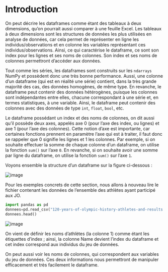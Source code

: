 # Introduction

On peut décrire les dataframes comme étant des tableaux à deux dimensions, qu’on pourrait aussi comparer à une feuille Excel. Les tableaux à deux dimensions sont les structures de données les plus utilisées en analyse de données, car cela permet de représenter en ligne les individus/observations et en colonne les variables représentant ces individus/observations. Ainsi, ce qui caractérise le dataframe, ce sont son index pour les lignes et ses noms de colonnes. Son index et ses noms de colonnes permettront d’accéder aux données.

Tout comme les séries, les dataframes sont construits sur les ```ndarrays``` NumPy et possèdent donc une très bonne performance. Aussi, une colonne d’un dataframe (qui est en réalité une série) contient, dans la très grande majorité des cas, des données homogènes, de même type. En revanche, le dataframe peut contenir des données hétérogènes, puisque les colonnes sont indépendantes entre elles, chacune correspondant à une série et, en termes statistiques, à une variable. Ainsi, le dataframe peut contenir des colonnes avec des données de type ```int```, ```float```, ```bool```, etc.

Le dataframe possédant un index et des noms de colonnes, on dit aussi qu’il possède deux axes, appelés axe 0 (pour l’axe des index, ou lignes) et axe 1 (pour l’axe des colonnes). Cette notion d’axe est importante, car certaines fonctions prennent en paramètre l’axe qui est à traiter, il faut donc se rappeler que 0 signifie les lignes et 1 les colonnes. Par exemple, si on souhaite effectuer la somme de chaque colonne d’un dataframe, on utilise la fonction ```sum()``` sur l’axe ```0```. En revanche, si on souhaite avoir une somme par ligne du dataframe, on utilise la fonction ```sum()``` sur l’axe ```1```.

Voyons ensemble la structure d’un dataframe sur la figure ci-dessous :

![image](https://github.com/user-attachments/assets/84164933-5d90-44bb-a4d7-9853e4a1d305)

Pour les exemples concrets de cette section, nous allons à nouveau lire le fichier contenant les données de l’ensemble des athlètes ayant participé aux JO.

```python
import pandas as pd
donnees=pd.read_csv("120-years-of-olympic-history-athletes-and-results.csv", index_col=[1])
donnees.head()
```
![image](https://github.com/user-attachments/assets/1d57a92b-fdbb-4bba-9305-c8a851b68c96)

On vient de définir les noms d’athlètes (la colonne 1) comme étant les étiquettes d’index ; ainsi, la colonne Name devient l’index du dataframe et cet index correspond aux individus du jeu de données. 

On peut aussi voir les noms de colonnes, qui correspondent aux variables du jeu de données. Ces deux informations nous permettront de manipuler efficacement et très facilement le dataframe. 
